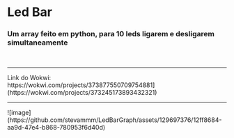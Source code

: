 <h1> Led Bar </h1>
<h3>Um array feito em python, para 10 leds ligarem e desligarem simultaneamente</h3>
<br>
<hr>
Link do Wokwi: <br>
https://wokwi.com/projects/373877550709754881](https://wokwi.com/projects/373245173893432321)
<hr>
![image](https://github.com/stevammm/LedBarGraph/assets/129697376/12ff8684-aa9d-47e4-b868-780953f6d40d)
